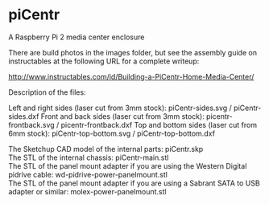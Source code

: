 # piCentr
A Raspberry Pi 2 media center enclosure

There are build photos in the images folder, but see the assembly guide on instructables at the following URL for a complete writeup:

http://www.instructables.com/id/Building-a-PiCentr-Home-Media-Center/

Description of the files:

Left and right sides (laser cut from 3mm stock): piCentr-sides.svg	/ piCentr-sides.dxf	
Front and back sides (laser cut from 3mm stock): picentr-frontback.svg	/ picentr-frontback.dxf	
Top and bottom sides (laser cut from 6mm stock): piCentr-top-bottom.svg / piCentr-top-bottom.dxf	

The Sketchup CAD model of the internal parts: piCentr.skp	
The STL of the internal chassis: piCentr-main.stl	
The STL of the panel mount adapter if you are using the Western Digital pidrive cable: wd-pidrive-power-panelmount.stl	
The STL of the panel mount adapter if you are using a Sabrant SATA to USB adapter or similar: molex-power-panelmount.stl	

